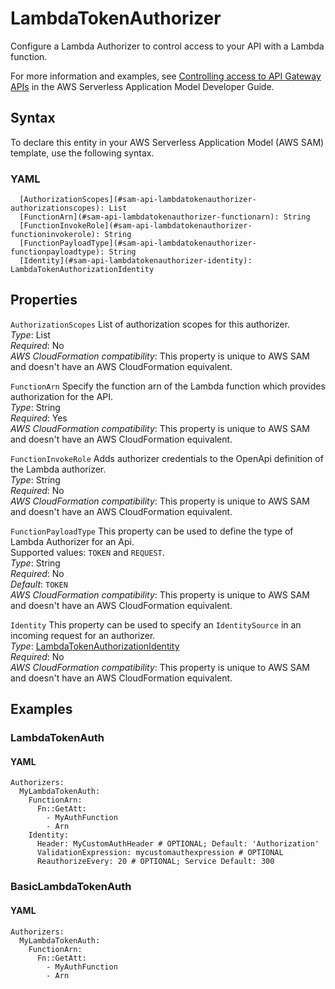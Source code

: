 # LambdaTokenAuthorizer<a name="sam-property-api-lambdatokenauthorizer"></a>

Configure a Lambda Authorizer to control access to your API with a Lambda function\.

For more information and examples, see [Controlling access to API Gateway APIs](serverless-controlling-access-to-apis.md) in the AWS Serverless Application Model Developer Guide\.

## Syntax<a name="sam-property-api-lambdatokenauthorizer-syntax"></a>

To declare this entity in your AWS Serverless Application Model \(AWS SAM\) template, use the following syntax\.

### YAML<a name="sam-property-api-lambdatokenauthorizer-syntax.yaml"></a>

```
  [AuthorizationScopes](#sam-api-lambdatokenauthorizer-authorizationscopes): List
  [FunctionArn](#sam-api-lambdatokenauthorizer-functionarn): String
  [FunctionInvokeRole](#sam-api-lambdatokenauthorizer-functioninvokerole): String
  [FunctionPayloadType](#sam-api-lambdatokenauthorizer-functionpayloadtype): String
  [Identity](#sam-api-lambdatokenauthorizer-identity): LambdaTokenAuthorizationIdentity
```

## Properties<a name="sam-property-api-lambdatokenauthorizer-properties"></a>

 `AuthorizationScopes`   <a name="sam-api-lambdatokenauthorizer-authorizationscopes"></a>
List of authorization scopes for this authorizer\.  
*Type*: List  
*Required*: No  
*AWS CloudFormation compatibility*: This property is unique to AWS SAM and doesn't have an AWS CloudFormation equivalent\.

 `FunctionArn`   <a name="sam-api-lambdatokenauthorizer-functionarn"></a>
Specify the function arn of the Lambda function which provides authorization for the API\.  
*Type*: String  
*Required*: Yes  
*AWS CloudFormation compatibility*: This property is unique to AWS SAM and doesn't have an AWS CloudFormation equivalent\.

 `FunctionInvokeRole`   <a name="sam-api-lambdatokenauthorizer-functioninvokerole"></a>
Adds authorizer credentials to the OpenApi definition of the Lambda authorizer\.  
*Type*: String  
*Required*: No  
*AWS CloudFormation compatibility*: This property is unique to AWS SAM and doesn't have an AWS CloudFormation equivalent\.

 `FunctionPayloadType`   <a name="sam-api-lambdatokenauthorizer-functionpayloadtype"></a>
This property can be used to define the type of Lambda Authorizer for an Api\.  
Supported values: `TOKEN` and `REQUEST`\.  
*Type*: String  
*Required*: No  
*Default*: `TOKEN`   
*AWS CloudFormation compatibility*: This property is unique to AWS SAM and doesn't have an AWS CloudFormation equivalent\.

 `Identity`   <a name="sam-api-lambdatokenauthorizer-identity"></a>
This property can be used to specify an `IdentitySource` in an incoming request for an authorizer\.  
*Type*: [LambdaTokenAuthorizationIdentity](sam-property-api-lambdatokenauthorizationidentity.md)  
*Required*: No  
*AWS CloudFormation compatibility*: This property is unique to AWS SAM and doesn't have an AWS CloudFormation equivalent\.

## Examples<a name="sam-property-api-lambdatokenauthorizer--examples"></a>

### LambdaTokenAuth<a name="sam-property-api-lambdatokenauthorizer--examples--lambdatokenauth"></a>

#### YAML<a name="sam-property-api-lambdatokenauthorizer--examples--lambdatokenauth--yaml"></a>

```
Authorizers:
  MyLambdaTokenAuth:
    FunctionArn:
      Fn::GetAtt:
        - MyAuthFunction
        - Arn
    Identity:
      Header: MyCustomAuthHeader # OPTIONAL; Default: 'Authorization'
      ValidationExpression: mycustomauthexpression # OPTIONAL
      ReauthorizeEvery: 20 # OPTIONAL; Service Default: 300
```

### BasicLambdaTokenAuth<a name="sam-property-api-lambdatokenauthorizer--examples--basiclambdatokenauth"></a>

#### YAML<a name="sam-property-api-lambdatokenauthorizer--examples--basiclambdatokenauth--yaml"></a>

```
Authorizers:
  MyLambdaTokenAuth:
    FunctionArn:
      Fn::GetAtt:
        - MyAuthFunction
        - Arn
```